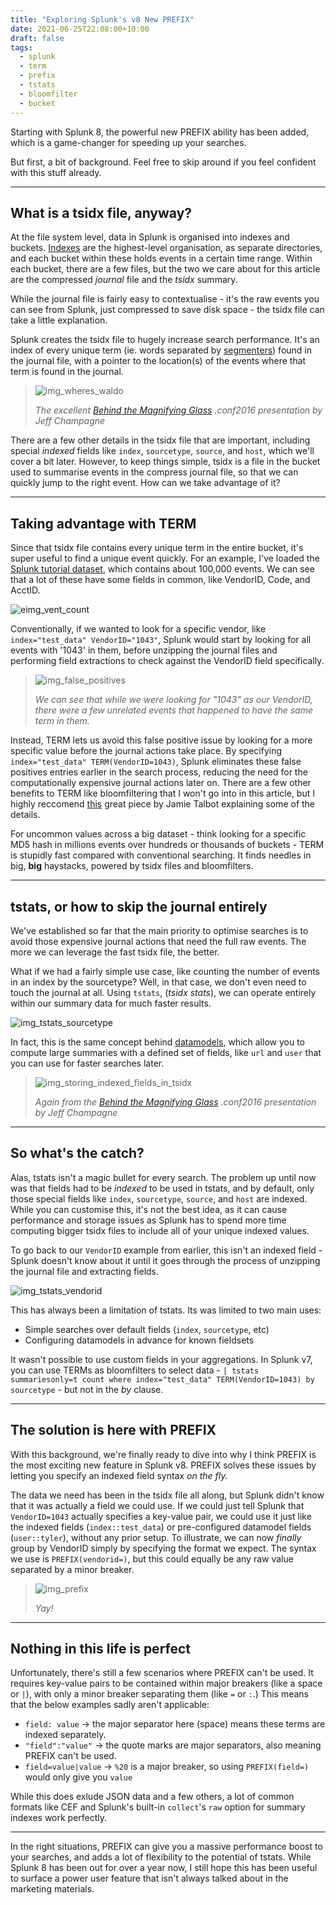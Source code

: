 ```yaml
---
title: "Exploring Splunk's v8 New PREFIX"
date: 2021-06-25T22:08:00+10:00
draft: false
tags:
  - splunk
  - term
  - prefix
  - tstats
  - bloomfilter
  - bucket
---
```


Starting with Splunk 8, the powerful new PREFIX ability has been added, which is a game-changer for speeding up your searches.

<!--more-->

But first, a bit of background. Feel free to skip around if you feel confident with this stuff already.

---

## What is a tsidx file, anyway?

At the file system level, data in Splunk is organised into indexes and buckets. [Indexes][link-splunk-indexes] are the highest-level organisation, as separate directories, and each bucket within these holds events in a certain time range. Within each bucket, there are a few files, but the two we care about for this article are the compressed _journal_ file and the _tsidx_ summary.

While the journal file is fairly easy to contextualise - it's the raw events you can see from Splunk, just compressed to save disk space - the tsidx file can take a little explanation.

Splunk creates the tsidx file to hugely increase search performance. It's an index of every unique term (ie. words separated by [segmenters][link-splunk-segmenter]) found in the journal file, with a pointer to the location(s) of the events where that term is found in the journal.

> ![img_wheres_waldo](/posts/exploring_splunk_prefix/how_search_works_wheres_waldo.png)
>
> _The excellent [Behind the Magnifying Glass][link-magnifying-glass] .conf2016 presentation by Jeff Champagne_

There are a few other details in the tsidx file that are important, including special _indexed_ fields like `index`, `sourcetype`, `source`, and `host`, which we'll cover a bit later. However, to keep things simple, tsidx is a file in the bucket used to summarise events in the compress journal file, so that we can quickly jump to the right event. How can we take advantage of it?

---

## Taking advantage with TERM

Since that tsidx file contains every unique term in the entire bucket, it's super useful to find a unique event quickly. For an example, I've loaded the [Splunk tutorial dataset][link-splunk-tutorial-data], which contains about 100,000 events. We can see that a lot of these have some fields in common, like VendorID, Code, and AcctID.

![eimg_vent_count](/posts/exploring_splunk_prefix/event_count.png)

Conventionally, if we wanted to look for a specific vendor, like `index="test_data" VendorID="1043"`, Splunk would start by looking for all events with '1043' in them, before unzipping the journal files and performing field extractions to check against the VendorID field specifically. 

> ![img_false_positives](/posts/exploring_splunk_prefix/false_positives.png)
>
> _We can see that while we were looking for "1043" as our VendorID, there were a few unrelated events that happened to have the same term in them._

Instead, TERM lets us avoid this false positive issue by looking for a more specific value before the journal actions take place. By specifying `index="test_data" TERM(VendorID=1043)`, Splunk eliminates these false positives entries earlier in the search process, reducing the need for the computationally expensive journal actions later on. There are a few other benefits to TERM like bloomfiltering that I won't go into in this article, but I highly reccomend [this][link-bloomfilter] great piece by Jamie Talbot explaining some of the details.

For uncommon values across a big dataset - think looking for a specific MD5 hash in millions events over hundreds or thousands of buckets - TERM is stupidly fast compared with conventional searching. It finds needles in big, **big** haystacks, powered by tsidx files and bloomfilters.

---

## tstats, or how to skip the journal entirely

We've established so far that the main priority to optimise searches is to avoid those expensive journal actions that need the full raw events. The more we can leverage the fast tsidx file, the better.

What if we had a fairly simple use case, like counting the number of events in an index by the sourcetype? Well, in that case, we don't even need to touch the journal at all. Using `tstats`, (_tsidx stats_), we can operate entirely within our summary data for much faster results. 

![img_tstats_sourcetype](/posts/exploring_splunk_prefix/tstats_sourcetype.png)

In fact, this is the same concept behind [datamodels][link-splunk-datamodel], which allow you to compute large summaries with a defined set of fields, like `url` and `user` that you can use for faster searches later. 

> ![img_storing_indexed_fields_in_tsidx](/posts/exploring_splunk_prefix/storing_indexed_fields_in_tsidx.png)
>
> _Again from the [Behind the Magnifying Glass][link-magnifying-glass] .conf2016 presentation by Jeff Champagne_

---

## So what's the catch?

Alas, tstats isn't a magic bullet for every search. The problem up until now was that fields had to be _indexed_ to be used in tstats, and by default, only those special fields like `index`, `sourcetype`, `source`, and `host` are indexed. While you can customise this, it's not the best idea, as it can cause performance and storage issues as Splunk has to spend more time computing bigger tsidx files to include all of your unique indexed values. 

To go back to our `VendorID` example from earlier, this isn't an indexed field - Splunk doesn't know about it until it goes through the process of unzipping the journal file and extracting fields.

![img_tstats_vendorid](/posts/exploring_splunk_prefix/tstats_vendorid.png)

This has always been a limitation of tstats. Its was limited to two main uses:

* Simple searches over default fields (`index`, `sourcetype`, etc)
* Configuring datamodels in advance for known fieldsets

It wasn't possible to use custom fields in your aggregations. In Splunk v7, you can use TERMs as bloomfilters to select data - `| tstats summariesonly=t count where index="test_data" TERM(VendorID=1043) by sourcetype` - but not in the _by_ clause.

---

## The solution is here with PREFIX

With this background, we're finally ready to dive into why I think PREFIX is the most exciting new feature in Splunk v8. PREFIX solves these issues by letting you specify an indexed field syntax _on the fly._

The data we need has been in the tsidx file all along, but Splunk didn't know that it was actually a field we could use. If we could just tell Splunk that `VendorID=1043` actually specifies a key-value pair, we could use it just like the indexed fields (`index::test_data`) or pre-configured datamodel fields (`user::tyler`), without any prior setup. To illustrate, we can now _finally_ group by VendorID simply by specifying the format we expect. The syntax we use is `PREFIX(vendorid=)`, but this could equally be any raw value separated by a minor breaker.

> ![img_prefix](/posts/exploring_splunk_prefix/prefix.png)
>
> _Yay!_

---

## Nothing in this life is perfect

Unfortunately, there's still a few scenarios where PREFIX can't be used. It requires key-value pairs to be contained within major breakers (like a space or `|`), with only a minor breaker separating them (like `=` or `:`.) This means that the below examples sadly aren't applicable:

* `field: value` -> the major separator here (space) means these terms are indexed separately.
* `"field":"value"` -> the quote marks are major separators, also meaning PREFIX can't be used.
* `field=value|value` -> `%20` is a major breaker, so using `PREFIX(field=)` would only give you `value`

While this does exlude JSON data and a few others, a lot of common formats like CEF and Splunk's built-in `collect`'s `raw` option for summary indexes work perfectly.

---

In the right situations, PREFIX can give you a massive performance boost to your searches, and adds a lot of flexibility to the potential of tstats. While Splunk 8 has been out for over a year now, I still hope this has been useful to surface a power user feature that isn't always talked about in the marketing materials.





[link-splunk-indexes]: https://docs.splunk.com/Documentation/Splunk/8.2.1/Indexer/HowSplunkstoresindexes
[link-splunk-segmenter]: https://docs.splunk.com/Documentation/Splunk/8.2.1/Admin/Segmentersconf
[link-magnifying-glass]: https://conf.splunk.com/files/2016/slides/behind-the-magnifying-glass-how-search-works.pdf
[link-splunk-tutorial-data]: https://docs.splunk.com/Documentation/Splunk/8.2.1/SearchTutorial/Systemrequirements#Download_the_tutorial_data_files
[link-bloomfilter]: https://blog.medium.com/what-are-bloom-filters-1ec2a50c68ff
[link-splunk-datamodel]: https://docs.splunk.com/Documentation/Splunk/8.2.1/Knowledge/aboutdatamodels